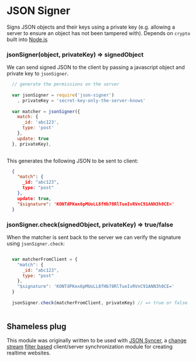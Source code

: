 JSON Signer
===

Signs JSON objects and their keys using a private key (e.g. allowing a server to ensure an object has not been tampered with). Depends on `crypto` built into [Node.js](http://nodejs.org)

### jsonSigner(object, privateKey) => signedObject

We can send signed JSON to the client by passing a javascript object and private key to `jsonSigner`.

```js
  // generate the permissions on the server
  
  var jsonSigner = require('json-signer')
    , privateKey = 'secret-key-only-the-server-knows'
    
  var matcher = jsonSigner({
    match: {
      _id: 'abc123',
      type: 'post'
    },
    update: true
  }, privateKey),
  

```

This generates the following JSON to be sent to client:

```json
  {
    "match": {
      _id: "abc123",
      type: "post"
    },
    update: true,
    "$signature": 'KONTdPKex6pMUoLL8fHb78RlTueIvRVnC91ANN3h8CE='
  }
```

### jsonSigner.check(signedObject, privateKey) => true/false

When the matcher is sent back to the server we can verify the signature using `jsonSigner.check`:

```js

  var matcherFromClient = {
    "match": {
      _id: "abc123",
      type: "post"
    },
    "$signature": 'KONTdPKex6pMUoLL8fHb78RlTueIvRVnC91ANN3h8CE='
  }
  
  jsonSigner.check(matcherFromClient, privateKey) // => true or false
  
```

## Shameless plug

This module was originally written to be used with [JSON Syncer](https://github.com/mmckegg/node-json-syner), a [change stream](https://github.com/mmckegg/node-json-change-stream) [filter based](https://github.com/mmckegg/node-json-change-filter) client/server synchronization module for creating realtime websites.